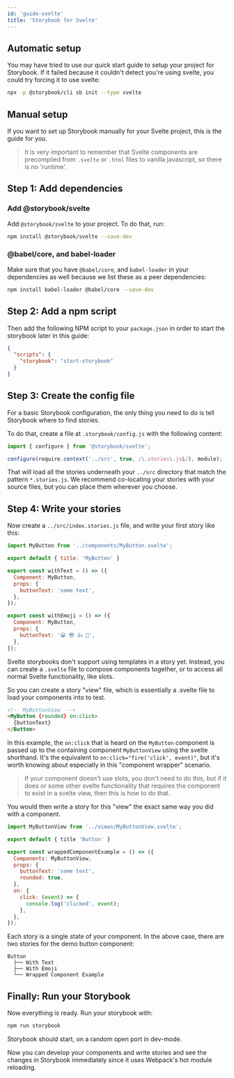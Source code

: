 ```yaml
---
id: 'guide-svelte'
title: 'Storybook for Svelte'
---
```


## Automatic setup

You may have tried to use our quick start guide to setup your project for Storybook.
If it failed because it couldn't detect you're using svelte, you could try forcing it to use svelte:

```sh
npx -p @storybook/cli sb init --type svelte
```

## Manual setup

If you want to set up Storybook manually for your Svelte project, this is the guide for you.

> It is very important to remember that Svelte components are precompiled from `.svelte` or `.html` files to vanilla javascript, so there is no 'runtime'.

## Step 1: Add dependencies

### Add @storybook/svelte

Add `@storybook/svelte` to your project. To do that, run:

```sh
npm install @storybook/svelte --save-dev
```

### @babel/core, and babel-loader

Make sure that you have `@babel/core`, and `babel-loader` in your dependencies as well because we list these as a peer dependencies:

```sh
npm install babel-loader @babel/core --save-dev 
```

## Step 2: Add a npm script

Then add the following NPM script to your `package.json` in order to start the storybook later in this guide:

```json
{
  "scripts": {
    "storybook": "start-storybook"
  }
}
```

## Step 3: Create the config file

For a basic Storybook configuration, the only thing you need to do is tell Storybook where to find stories.

To do that, create a file at `.storybook/config.js` with the following content:

```js
import { configure } from '@storybook/svelte';

configure(require.context('../src', true, /\.stories\.js$/), module);
```

That will load all the stories underneath your `../src` directory that match the pattern `*.stories.js`. We recommend co-locating your stories with your source files, but you can place them wherever you choose.

## Step 4: Write your stories

Now create a `../src/index.stories.js` file, and write your first story like this:

```js
import MyButton from '../components/MyButton.svelte';

export default { title: 'MyButton' }

export const withText = () => ({
  Component: MyButton,
  props: {
    buttonText: 'some text',
  },
});

export const withEmoji = () => ({
  Component: MyButton,
  props: {
    buttonText: '😀 😎 👍 💯',
  },
});
```

Svelte storybooks don't support using templates in a story yet. 
Instead, you can create a `.svelte` file to compose components together, or to access all normal Svelte functionality, like slots.

So you can create a story "view" file, which is essentially a .svelte file to load your components into to test.

```html
<!-- MyButtonView  -->
<MyButton {rounded} on:click>
  {buttonText}
</Button>
```

In this example, the `on:click` that is heard on the `MyButton` component is passed up to the containing component `MyButtonView` using the svelte shorthand.
It's the equivalent to `on:click="fire('click', event)"`, but it's worth knowing about especially in this "component wrapper" scenario.

> If your component doesn't use slots, you don't need to do this, but if it does or some other svelte functionality that requires the component to exist in a svelte view, then this is how to do that.

You would then write a story for this "view" the exact same way you did with a component.

```js
import MyButtonView from '../views/MyButtonView.svelte';

export default { title 'Button' }

export const wrappedComponentExample = () => ({
  Components: MyButtonView,
  props: {
    buttonText: 'some text',
    rounded: true,
  },
  on: {
    click: (event) => {
      console.log('clicked', event);
    },
  },
});
```

Each story is a single state of your component. In the above case, there are two stories for the demo button component:

```plaintext
Button
  ├── With Text
  ├── With Emoji
  └── Wrapped Component Example
```

## Finally: Run your Storybook

Now everything is ready. Run your storybook with:

```sh
npm run storybook
```

Storybook should start, on a random open port in dev-mode.

Now you can develop your components and write stories and see the changes in Storybook immediately since it uses Webpack's hot module reloading.
